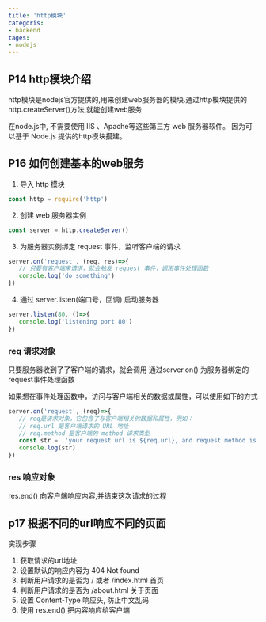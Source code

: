```yaml
---
title: 'http模块'
categoris:
- backend
tages:
- nodejs
---
```


## P14 http模块介绍
http模块是nodejs官方提供的,用来创建web服务器的模块.通过http模块提供的 http.createServer()方法,就能创建web服务

在node.js中, 不需要使用 IIS 、Apache等这些第三方 web 服务器软件。 因为可以基于 Node.js 提供的http模块搭建。

## P16 如何创建基本的web服务 
1. 导入 http 模块
```js
const http = require('http')
```
2. 创建 web 服务器实例
```js
const server = http.createServer()
```
3. 为服务器实例绑定 request 事件，监听客户端的请求
```js
server.on('request', (req, res)=>{
   // 只要有客户端来请求，就会触发 request 事件，调用事件处理函数
   console.log('do something')
})
```
4. 通过 server.listen(端口号，回调) 启动服务器
```js
server.listen(80, ()=>{
   console.log('listening port 80')
})
```

### req 请求对象
只要服务器收到了了客户端的请求，就会调用 通过server.on() 为服务器绑定的 request事件处理函数

如果想在事件处理函数中，访问与客户端相关的数据或属性，可以使用如下的方式
```js
server.on('request', (req)=>{
   // req是请求对象，它包含了与客户端相关的数据和属性，例如：
   // req.url 是客户端请求的 URL 地址
   // req.method 是客户端的 method 请求类型
   const str =  'your request url is ${req.url}, and request method is ${req.method}'
   console.log(str)
})
```
### res 响应对象
res.end() 向客户端响应内容,并结束这次请求的过程

## p17 根据不同的url响应不同的页面
实现步骤
1. 获取请求的url地址
2. 设置默认的响应内容为 404 Not found
3. 判断用户请求的是否为 / 或者 /index.html 首页
4. 判断用户请求的是否为 /about.html 关于页面
5. 设置 Content-Type 响应头, 防止中文乱码
6. 使用 res.end() 把内容响应给客户端
